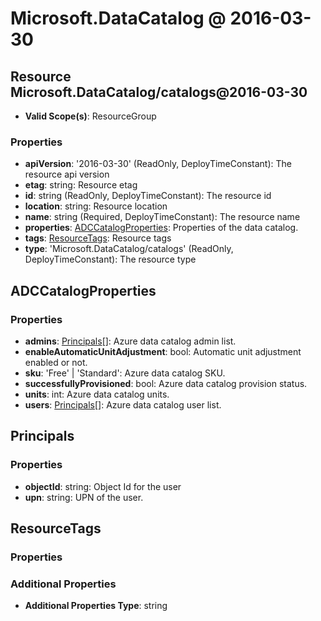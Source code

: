 # Microsoft.DataCatalog @ 2016-03-30

## Resource Microsoft.DataCatalog/catalogs@2016-03-30
* **Valid Scope(s)**: ResourceGroup
### Properties
* **apiVersion**: '2016-03-30' (ReadOnly, DeployTimeConstant): The resource api version
* **etag**: string: Resource etag
* **id**: string (ReadOnly, DeployTimeConstant): The resource id
* **location**: string: Resource location
* **name**: string (Required, DeployTimeConstant): The resource name
* **properties**: [ADCCatalogProperties](#adccatalogproperties): Properties of the data catalog.
* **tags**: [ResourceTags](#resourcetags): Resource tags
* **type**: 'Microsoft.DataCatalog/catalogs' (ReadOnly, DeployTimeConstant): The resource type

## ADCCatalogProperties
### Properties
* **admins**: [Principals](#principals)[]: Azure data catalog admin list.
* **enableAutomaticUnitAdjustment**: bool: Automatic unit adjustment enabled or not.
* **sku**: 'Free' | 'Standard': Azure data catalog SKU.
* **successfullyProvisioned**: bool: Azure data catalog provision status.
* **units**: int: Azure data catalog units.
* **users**: [Principals](#principals)[]: Azure data catalog user list.

## Principals
### Properties
* **objectId**: string: Object Id for the user
* **upn**: string: UPN of the user.

## ResourceTags
### Properties
### Additional Properties
* **Additional Properties Type**: string

